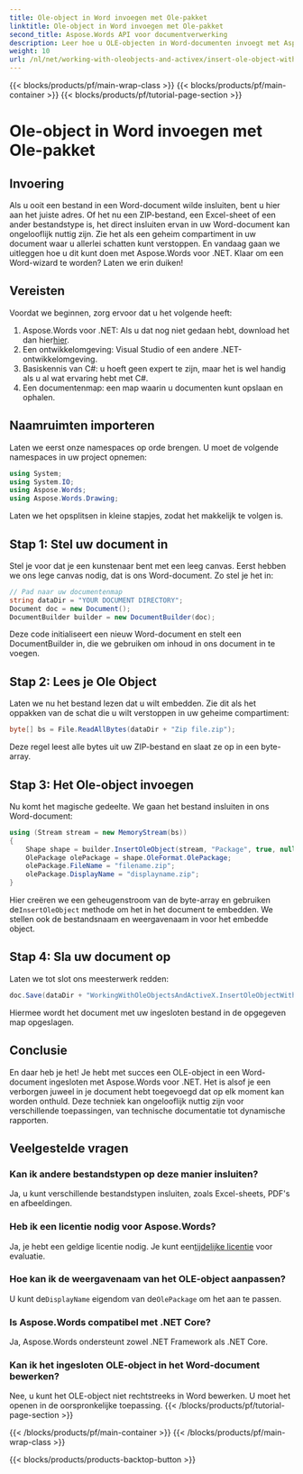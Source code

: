 ```yaml
---
title: Ole-object in Word invoegen met Ole-pakket
linktitle: Ole-object in Word invoegen met Ole-pakket
second_title: Aspose.Words API voor documentverwerking
description: Leer hoe u OLE-objecten in Word-documenten invoegt met Aspose.Words voor .NET. Volg onze gedetailleerde stapsgewijze handleiding om bestanden naadloos in te sluiten.
weight: 10
url: /nl/net/working-with-oleobjects-and-activex/insert-ole-object-with-ole-package/
---
```


{{< blocks/products/pf/main-wrap-class >}}
{{< blocks/products/pf/main-container >}}
{{< blocks/products/pf/tutorial-page-section >}}

# Ole-object in Word invoegen met Ole-pakket

## Invoering

Als u ooit een bestand in een Word-document wilde insluiten, bent u hier aan het juiste adres. Of het nu een ZIP-bestand, een Excel-sheet of een ander bestandstype is, het direct insluiten ervan in uw Word-document kan ongelooflijk nuttig zijn. Zie het als een geheim compartiment in uw document waar u allerlei schatten kunt verstoppen. En vandaag gaan we uitleggen hoe u dit kunt doen met Aspose.Words voor .NET. Klaar om een Word-wizard te worden? Laten we erin duiken!

## Vereisten

Voordat we beginnen, zorg ervoor dat u het volgende heeft:

1. Aspose.Words voor .NET: Als u dat nog niet gedaan hebt, download het dan hier[hier](https://releases.aspose.com/words/net/).
2. Een ontwikkelomgeving: Visual Studio of een andere .NET-ontwikkelomgeving.
3. Basiskennis van C#: u hoeft geen expert te zijn, maar het is wel handig als u al wat ervaring hebt met C#.
4. Een documentenmap: een map waarin u documenten kunt opslaan en ophalen.

## Naamruimten importeren

Laten we eerst onze namespaces op orde brengen. U moet de volgende namespaces in uw project opnemen:

```csharp
using System;
using System.IO;
using Aspose.Words;
using Aspose.Words.Drawing;
```

Laten we het opsplitsen in kleine stapjes, zodat het makkelijk te volgen is.

## Stap 1: Stel uw document in

Stel je voor dat je een kunstenaar bent met een leeg canvas. Eerst hebben we ons lege canvas nodig, dat is ons Word-document. Zo stel je het in:

```csharp
// Pad naar uw documentenmap
string dataDir = "YOUR DOCUMENT DIRECTORY";
Document doc = new Document();
DocumentBuilder builder = new DocumentBuilder(doc);
```

Deze code initialiseert een nieuw Word-document en stelt een DocumentBuilder in, die we gebruiken om inhoud in ons document in te voegen.

## Stap 2: Lees je Ole Object

Laten we nu het bestand lezen dat u wilt embedden. Zie dit als het oppakken van de schat die u wilt verstoppen in uw geheime compartiment:

```csharp
byte[] bs = File.ReadAllBytes(dataDir + "Zip file.zip");
```

Deze regel leest alle bytes uit uw ZIP-bestand en slaat ze op in een byte-array.

## Stap 3: Het Ole-object invoegen

Nu komt het magische gedeelte. We gaan het bestand insluiten in ons Word-document:

```csharp
using (Stream stream = new MemoryStream(bs))
{
    Shape shape = builder.InsertOleObject(stream, "Package", true, null);
    OlePackage olePackage = shape.OleFormat.OlePackage;
    olePackage.FileName = "filename.zip";
    olePackage.DisplayName = "displayname.zip";
}
```

 Hier creëren we een geheugenstroom van de byte-array en gebruiken de`InsertOleObject` methode om het in het document te embedden. We stellen ook de bestandsnaam en weergavenaam in voor het embedde object.

## Stap 4: Sla uw document op

Laten we tot slot ons meesterwerk redden:

```csharp
doc.Save(dataDir + "WorkingWithOleObjectsAndActiveX.InsertOleObjectWithOlePackage.docx");
```

Hiermee wordt het document met uw ingesloten bestand in de opgegeven map opgeslagen.

## Conclusie

En daar heb je het! Je hebt met succes een OLE-object in een Word-document ingesloten met Aspose.Words voor .NET. Het is alsof je een verborgen juweel in je document hebt toegevoegd dat op elk moment kan worden onthuld. Deze techniek kan ongelooflijk nuttig zijn voor verschillende toepassingen, van technische documentatie tot dynamische rapporten. 

## Veelgestelde vragen

### Kan ik andere bestandstypen op deze manier insluiten?
Ja, u kunt verschillende bestandstypen insluiten, zoals Excel-sheets, PDF's en afbeeldingen.

### Heb ik een licentie nodig voor Aspose.Words?
 Ja, je hebt een geldige licentie nodig. Je kunt een[tijdelijke licentie](https://purchase.aspose.com/temporary-license/) voor evaluatie.

### Hoe kan ik de weergavenaam van het OLE-object aanpassen?
 U kunt de`DisplayName` eigendom van de`OlePackage` om het aan te passen.

### Is Aspose.Words compatibel met .NET Core?
Ja, Aspose.Words ondersteunt zowel .NET Framework als .NET Core.

### Kan ik het ingesloten OLE-object in het Word-document bewerken?
Nee, u kunt het OLE-object niet rechtstreeks in Word bewerken. U moet het openen in de oorspronkelijke toepassing.
{{< /blocks/products/pf/tutorial-page-section >}}

{{< /blocks/products/pf/main-container >}}
{{< /blocks/products/pf/main-wrap-class >}}

{{< blocks/products/products-backtop-button >}}
